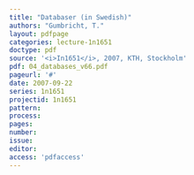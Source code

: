```yaml
---
title: "Databaser (in Swedish)"
authors: "Gumbricht, T."
layout: pdfpage
categories: lecture-1n1651
doctype: pdf
source: '<i>In1651</i>, 2007, KTH, Stockholm'
pdf: 04_databases_v66.pdf
pageurl: '#'
date: 2007-09-22
series: 1n1651
projectid: 1n1651
pattern:
process:
pages:
number:
issue:
editor:
access: 'pdfaccess'
---
```

